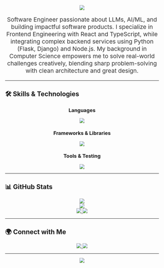 <!-- Header
<p align="center">
  <img src="assets/Bottom_up.svg">
</p>
-->

<!-- GitHub Profile -->
<div align="center">
  <h1>
    <a href="https://github.com/Titus210/Titus210">
      <img src="https://readme-typing-svg.herokuapp.com?font=Fira+Code&weight=500&size=40&pause=1000&color=0A66C2&center=true&vCenter=true&width=500&height=70&lines=Hi%2C+I'm+Titus+%F0%9F%91%8B">
    </a>
  </h1>
</div>

<div align="center">
  <p style="font-size:1.2rem; color:#333;">
    Software Engineer passionate about LLMs, AI/ML, and building impactful software products.  
    I specialize in Frontend Engineering with React and TypeScript, while integrating complex backend services using Python (Flask, Django) and Node.js.  
    My background in Computer Science empowers me to solve real-world challenges creatively, blending sharp problem-solving with clean architecture and great design.
  </p>
</div>

---

## 🛠️ Skills & Technologies

<div align="center">
  <h3>Languages</h3>
  <p>
    <img src="https://skillicons.dev/icons?i=py,java,js,ts,cpp,c,html,css,r" />
  </p>

  <h3>Frameworks & Libraries</h3>
  <p>
    <img src="https://skillicons.dev/icons?i=react,redux,nextjs,angular,svelte,nodejs,flask,django,express,graphql,tailwind,bootstrap" />
  </p>

  <h3>Tools & Testing</h3>
  <p>
    <img src="https://skillicons.dev/icons?i=postman,jest,cypress,vite,npm" />
  </p>
</div>

---

## 📊 GitHub Stats

<div align="center">
  <a href="https://github.com/Titus210">
    <img src="http://github-profile-summary-cards.vercel.app/api/cards/profile-details?username=Titus210&theme=github_dark" />
  </a>
</div>

<div align="center">
  <a href="https://github.com/Titus210">
    <img src="https://github-readme-streak-stats.herokuapp.com?user=Titus210&theme=github-dark&hide_border=true" />
  </a>
</div>

<div align="center">
  <a href="https://github.com/Titus210">
    <img src="http://github-profile-summary-cards.vercel.app/api/cards/stats?username=Titus210&theme=github_dark" />
    <img src="http://github-profile-summary-cards.vercel.app/api/cards/most-commit-language?username=Titus210&theme=github_dark" />
  </a>
</div>

---

## 🌍 Connect with Me

<div align="center">
  <p>
    <a href="https://www.linkedin.com/in/titus-kiplagat-5146ba210/" target="_blank">
      <img src="https://img.shields.io/badge/LinkedIn-0A66C2?style=for-the-badge&logo=linkedin&logoColor=white" />
    </a>
    <a href="mailto:titokiplagat50@gmail.com">
      <img src="https://img.shields.io/badge/Gmail-D14836?style=for-the-badge&logo=gmail&logoColor=white" />
    </a>
  </p>
</div>

---

<p align="center">
  <img src="https://profile-counter.glitch.me/Titus210-dev/count.svg" />
</p>
